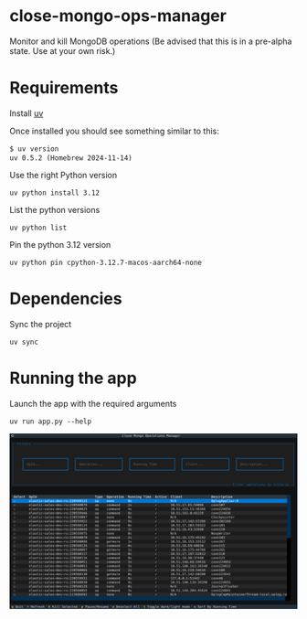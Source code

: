 # close-mongo-ops-manager
Monitor and kill MongoDB operations (Be advised that this is in a pre-alpha state. Use at your own risk.)

# Requirements

Install [uv](https://docs.astral.sh/uv/getting-started/installation/#installing-uv)

Once installed you should see something similar to this:
```shell
$ uv version
uv 0.5.2 (Homebrew 2024-11-14)
```

Use the right Python version
```shell
uv python install 3.12
```

List the python versions
```shell
uv python list
```

Pin the python 3.12 version
```shell
uv python pin cpython-3.12.7-macos-aarch64-none
```

# Dependencies

Sync the project
```shell
uv sync
```

# Running the app

Launch the app with the required arguments
```shell
uv run app.py --help
```

![App screenshot](img/close-mongo-ops-manager.png "Close Mongo Ops Manager")
